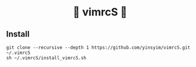 # <p align="center"> :dolphin: vimrcS :whale2: </p>
  

## Install

	git clone --recursive --depth 1 https://github.com/yinsyim/vimrcS.git ~/.vimrcS
	sh ~/.vimrcS/install_vimrcS.sh
